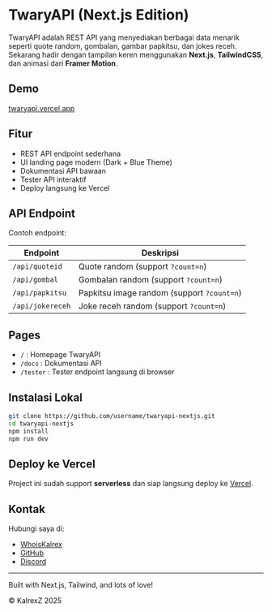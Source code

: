# TwaryAPI (Next.js Edition)

TwaryAPI adalah REST API yang menyediakan berbagai data menarik seperti quote random, gombalan, gambar papkitsu, dan jokes receh. Sekarang hadir dengan tampilan keren menggunakan **Next.js**, **TailwindCSS**, dan animasi dari **Framer Motion**.

## Demo
[twaryapi.vercel.app](https://twaryapi.vercel.app)

## Fitur
- REST API endpoint sederhana
- UI landing page modern (Dark + Blue Theme)
- Dokumentasi API bawaan
- Tester API interaktif
- Deploy langsung ke Vercel

## API Endpoint
Contoh endpoint:

| Endpoint              | Deskripsi                                   |
|-----------------------|---------------------------------------------|
| `/api/quoteid`       | Quote random (support `?count=n`)          |
| `/api/gombal`        | Gombalan random (support `?count=n`)       |
| `/api/papkitsu`      | Papkitsu image random (support `?count=n`) |
| `/api/jokereceh`     | Joke receh random (support `?count=n`)     |

## Pages
- `/` : Homepage TwaryAPI
- `/docs` : Dokumentasi API
- `/tester` : Tester endpoint langsung di browser

## Instalasi Lokal
```bash
git clone https://github.com/username/twaryapi-nextjs.git
cd twaryapi-nextjs
npm install
npm run dev
```

## Deploy ke Vercel
Project ini sudah support **serverless** dan siap langsung deploy ke [Vercel](https://vercel.com).

## Kontak
Hubungi saya di:
- [WhoisKalrex](https://whoiskalrex.zone.id)
- [GitHub](https://github.com/calvgrant)
- [Discord](https://discord.com/users/715783278237450280)

---
Built with Next.js, Tailwind, and lots of love!

© KalrexZ 2025
